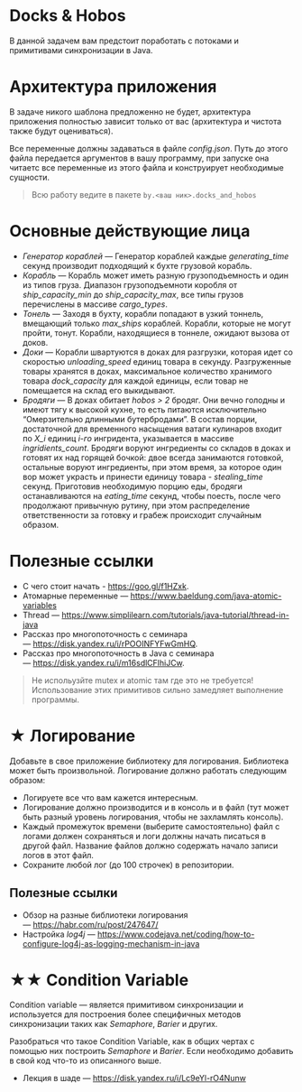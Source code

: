 # Docks & Hobos
В данной задачем вам предстоит поработать с потоками и примитивами синхронизации в Java.

# Архитектура приложения
В задаче никого шаблона предложенно не будет, архитектура приложения полностью зависит только от вас (архитектура и чистота также будут оцениваться).

Все переменные должны задаваться в файле *config.json*. Путь до этого файла передается аргументов в вашу программу, при запуске она читаетс все переменные из этого файла и конструирует необходимые сущности.

>Всю работу ведите в пакете `by.<ваш ник>.docks_and_hobos`

# Основные действующие лица
- *Генератор кораблей* — Генератор кораблей каждые _generating_time_ секунд производит подходящий к бухте грузовой корабль.
- *Корабль* — Корабль может иметь разную грузоподъемность и один из типов груза. Диапазон грузоподъемноти коробля от _ship_capacity_min_ до _ship_capacity_max_, все типы грузов перечислены в массиве _cargo_types_.
- *Тонель* — Заходя в бухту, корабли попадают в узкий тоннель, вмещающий только _max_ships_ кораблей. Корабли, которые не могут пройти, тонут. Корабли, находящиеся в тоннеле, ожидают вызова от доков.
- *Доки* — Корабли швартуются в доках для разгрузки, которая идет со скоростью _unloading_speed_ единиц товара в секунду. Разгруженные товары хранятся в доках, максимальное количество хранимого товара _dock_capacity_ для каждой единицы, если товар не помещается на склад его выкидывают.
- *Бродяги* — В доках обитает _hobos > 2_ бродяг. Они вечно голодны и имеют тягу к высокой кухне, то есть питаются исключительно “Омерзительно длинными бутербродами”. В состав порции, достаточной для временного насыщения ватаги кулинаров входит по _X_i_ единиц _i-го_ ингридента, указывается в массиве _ingridients_count_.  Бродяги воруют ингредиенты со складов в доках и готовят их над горящей бочкой: двое всегда занимаются готовкой, остальные воруют ингредиенты, при этом время, за которое один вор может украсть и принести единицу товара - _stealing_time_ секунд. Приготовив необходимую порцию еды, бродяги останавливаются на _eating_time_ секунд, чтобы поесть, после чего продолжают привычную рутину, при этом распределение ответственности за готовку и грабеж происходит случайным образом.

# Полезные ссылки
- С чего стоит начать - https://goo.gl/f1HZxk.
- Атомарные переменные — https://www.baeldung.com/java-atomic-variables
- Thread — https://www.simplilearn.com/tutorials/java-tutorial/thread-in-java
- Рассказ про многопоточность с семинара — https://disk.yandex.ru/i/rPOOINFYFwGmHQ.
- Рассказ про многопоточность в Java с семинара — https://disk.yandex.ru/i/m16sdlCFlhiJCw.

>Не испольузйте mutex и atomic там где это не требуется! Использование этих примитивов сильно замедляет выполнение программы.

# ★ Логирование
Добавьте в свое приложение библиотеку для логирования. Библиотека может быть произвольной. Логирование должно работать следующим образом:
- Логируете все что вам кажется интересным.
- Логирование должно производится и в консоль и в файл (тут может быть разный уровень логирования, чтобы не захламлять консоль).
- Каждый промежуток времени (выберите самостоятельно) файл с логами должен сохраняться и логи должны начать писаться в другой файл. Название файлов должно содержать начало записи логов в этот файл.
- Сохраните любой лог (до 100 строчек) в репозитории.

## Полезные ссылки
- Обзор на разные библиотеки логирования — https://habr.com/ru/post/247647/
- Настройка _log4j_ — https://www.codejava.net/coding/how-to-configure-log4j-as-logging-mechanism-in-java

# ★★ Condition Variable
Condition variable — является примитивом синхронизации и используется для построения более специфичных методов синхронизации таких как *Semaphore*, *Barier* и других.

Разобраться что такое Condition Variable, как в общих чертах с помощью них построить *Semaphore* и *Barier*. Если необходимо добавить в свой код что-то из описанного выше.

- Лекция в шаде — https://disk.yandex.ru/i/Lc9eYl-rO4Nunw
